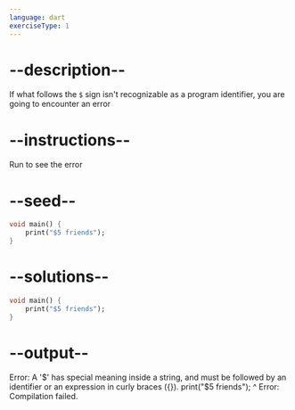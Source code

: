 ```yaml
---
language: dart
exerciseType: 1
---
```


# --description--

If what follows the `$` sign isn't recognizable as a program identifier, you are going to encounter an error

# --instructions--

Run to see the error

# --seed--

```dart
void main() {
    print("$5 friends");
}
```

# --solutions--

```dart
void main() {
    print("$5 friends");
}
```

# --output--

Error: A '$' has special meaning inside a string, and must be followed by an identifier or an expression in curly braces ({}).
print("$5 friends");
        ^
Error: Compilation failed.
